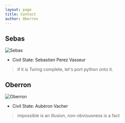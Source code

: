 ```yaml
---
layout: page
title: Contact
author: Oberron
---
```


## Sebas
![Sebas](http://cdn.slidesharecdn.com/profile-photo-Sebpv-96x96.jpg?cb=1459437655)

* Civil State: Sebastien Perez Vasseur

> if it is Turing complete, let's port python onto it.

## Oberron
![Oberron](https://www.gravatar.com/avatar/d891a93985bae7576f011cbf434197d0?s=128&d=identicon&r=PG)

* Civil State: Aubéron Vacher

> impossible is an illusion, non-obviousness is a fact
